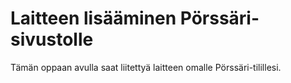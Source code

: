 # Laitteen lisääminen Pörssäri-sivustolle

Tämän oppaan avulla saat liitettyä laitteen omalle Pörssäri-tilillesi.
